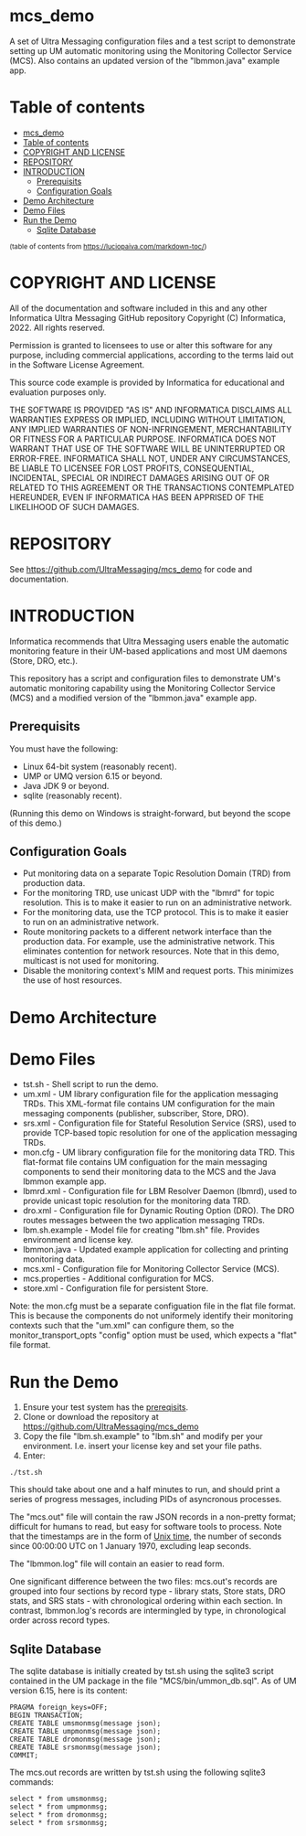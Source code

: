 # mcs_demo
A set of Ultra Messaging configuration files and a test script
to demonstrate setting up UM automatic monitoring using
the Monitoring Collector Service (MCS).
Also contains an updated version of the "lbmmon.java" example app.

# Table of contents

- [mcs_demo](#mcs_demo)
- [Table of contents](#table-of-contents)
- [COPYRIGHT AND LICENSE](#copyright-and-license)
- [REPOSITORY](#repository)
- [INTRODUCTION](#introduction)
  - [Prerequisits](#prerequisits)
  - [Configuration Goals](#configuration-goals)
- [Demo Architecture](#demo-architecture)
- [Demo Files](#demo-files)
- [Run the Demo](#run-the-demo)
  - [Sqlite Database](#sqlite-database)

<sup>(table of contents from https://luciopaiva.com/markdown-toc/)</sup>

# COPYRIGHT AND LICENSE

All of the documentation and software included in this and any
other Informatica Ultra Messaging GitHub repository
Copyright (C) Informatica, 2022. All rights reserved.

Permission is granted to licensees to use
or alter this software for any purpose, including commercial applications,
according to the terms laid out in the Software License Agreement.

This source code example is provided by Informatica for educational
and evaluation purposes only.

THE SOFTWARE IS PROVIDED "AS IS" AND INFORMATICA DISCLAIMS ALL WARRANTIES
EXPRESS OR IMPLIED, INCLUDING WITHOUT LIMITATION, ANY IMPLIED WARRANTIES OF
NON-INFRINGEMENT, MERCHANTABILITY OR FITNESS FOR A PARTICULAR
PURPOSE.  INFORMATICA DOES NOT WARRANT THAT USE OF THE SOFTWARE WILL BE
UNINTERRUPTED OR ERROR-FREE.  INFORMATICA SHALL NOT, UNDER ANY CIRCUMSTANCES,
BE LIABLE TO LICENSEE FOR LOST PROFITS, CONSEQUENTIAL, INCIDENTAL, SPECIAL OR
INDIRECT DAMAGES ARISING OUT OF OR RELATED TO THIS AGREEMENT OR THE
TRANSACTIONS CONTEMPLATED HEREUNDER, EVEN IF INFORMATICA HAS BEEN APPRISED OF
THE LIKELIHOOD OF SUCH DAMAGES.

# REPOSITORY

See https://github.com/UltraMessaging/mcs_demo for code and documentation.

# INTRODUCTION

Informatica recommends that Ultra Messaging users enable the
automatic monitoring feature in their UM-based applications and most
UM daemons (Store, DRO, etc.).

This repository has a script and configuration files to demonstrate
UM's automatic monitoring capability using the Monitoring Collector
Service (MCS) and a modified version of the "lbmmon.java" example app.

## Prerequisits

You must have the following:
* Linux 64-bit system (reasonably recent).
* UMP or UMQ version 6.15 or beyond.
* Java JDK 9 or beyond.
* sqlite (reasonably recent).

(Running this demo on Windows is straight-forward,
but beyond the scope of this demo.)

## Configuration Goals

* Put monitoring data on a separate Topic Resolution Domain (TRD) from
production data.
* For the monitoring TRD, use unicast UDP with the "lbmrd" for topic resolution.
This is to make it easier to run on an administrative network.
* For the monitoring data, use the TCP protocol.
This is to make it easier to run on an administrative network.
* Route monitoring packets to a different network interface than
the production data.
For example, use the administrative network.
This eliminates contention for network resources.
Note that in this demo, multicast is not used for monitoring.
* Disable the monitoring context's MIM and request ports.
This minimizes the use of host resources.

# Demo Architecture

# Demo Files

* tst.sh - Shell script to run the demo.
* um.xml - UM library configuration file for the application messaging TRDs.
This XML-format file contains UM configuration for the main messaging
components (publisher, subscriber, Store, DRO).
* srs.xml - Configuration file for Stateful Resolution Service (SRS),
used to provide TCP-based topic resolution for one of the application
messaging TRDs.
* mon.cfg - UM library configuration file for the monitoring data TRD.
This flat-format file contains UM configuation for the main messaging
components to send their monitoring data to the MCS and the Java lbmmon
example app.
* lbmrd.xml - Configuration file for LBM Resolver Daemon (lbmrd),
used to provide unicast topic resolution for the monitoring data TRD.
* dro.xml - Configuration file for Dynamic Routing Option (DRO).
The DRO routes messages between the two application messaging TRDs.
* lbm.sh.example - Model file for creating "lbm.sh" file.
Provides environment and license key.
* lbmmon.java - Updated example application for collecting
and printing monitoring data.
* mcs.xml - Configuration file for Monitoring Collector Service (MCS).
* mcs.properties - Additional configuration for MCS.
* store.xml - Configuration file for persistent Store.

Note: the mon.cfg must be a separate configuation file in the
flat file format.
This is because the components do not uniformely identify their
monitoring contexts such that the "um.xml" can configure them,
so the monitor_transport_opts "config" option must be used,
which expects a "flat" file format.

# Run the Demo

1. Ensure your test system has the [prereqisits](#prerequisits).
1. Clone or download the repository at https://github.com/UltraMessaging/mcs_demo
1. Copy the file "lbm.sh.example" to "lbm.sh" and modify per your environment.
I.e. insert your license key and set your file paths.
1. Enter:
````
./tst.sh
````

This should take about one and a half minutes to run,
and should print a series of progress messages,
including PIDs of asyncronous processes.

The "mcs.out" file will contain the raw JSON records in a non-pretty format;
difficult for humans to read, but easy for software tools to process.
Note that the timestamps are in the form of [Unix time](https://en.wikipedia.org/wiki/Unix_time),
the number of seconds since 00:00:00 UTC on 1 January 1970, excluding leap seconds.

The "lbmmon.log" file will contain an easier to read form.

One significant difference between the two files:
mcs.out's records are grouped into four sections by record type -
library stats, Store stats, DRO stats, and SRS stats -
with chronological ordering within each section.
In contrast, lbmmon.log's records are intermingled by type,
in chronological order across record types.

## Sqlite Database

The sqlite database is initially created by tst.sh using the
sqlite3 script contained in the UM package in the file "MCS/bin/ummon_db.sql".
As of UM version 6.15, here is its content:
````
PRAGMA foreign_keys=OFF;
BEGIN TRANSACTION;
CREATE TABLE umsmonmsg(message json);
CREATE TABLE umpmonmsg(message json);
CREATE TABLE dromonmsg(message json);
CREATE TABLE srsmonmsg(message json);
COMMIT;
````

The mcs.out records are written by tst.sh using the following
sqlite3 commands:
````
select * from umsmonmsg;
select * from umpmonmsg;
select * from dromonmsg;
select * from srsmonmsg;
````
